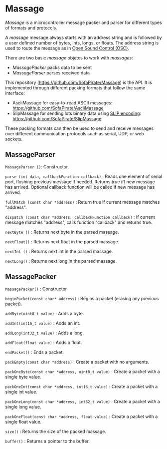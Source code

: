 Massage
=================

*Massage* is a microcontroller message packer and parser for different types of formats and protocols.

A *massage* message always starts with an address string and is followed by a user defined number of bytes, ints, longs, or floats.  The address string is used to route the message as in [Open Sound Control (OSC)](http://opensoundcontrol.org/introduction-osc).

There are two basic *massage* objetcs to work with *massages*:
* *MassagePacker* packs data to be sent
* *MassageParser* parses received data

This repository (https://github.com/SofaPirate/Massage) is the API. It is implemented through different packing formats that follow the same interface:
* AsciiMassage for easy-to-read ASCII messages: https://github.com/SofaPirate/AsciiMassage
* SlipMassage for sending lots binary data using [SLIP encoding](https://en.wikipedia.org/wiki/Serial_Line_Internet_Protocol): https://github.com/SofaPirate/SlipMassage

These packing formats can then be used to send and receive messages over different communication protocols such as serial, UDP, or web sockets.

MassageParser
-------------

`MassageParser ()`: Constructor.
 
`parse (int data, callbackFunction callback)` : Reads one element of serial port, flushing previous message if needed. Returns true iff new message has arrived. Optional callback function will be called if new message has arrived. 
 
`fullMatch (const char *address)` : Return true if current message matches "address".
 
`dispatch (const char *address, callbackFunction callback)` : If current message matches "address", calls function "callback" and returns true.
 
`nextByte ()` : Returns next byte in the parsed massage.

`nextFloat()` : Returns next float in the parsed massage.

`nextInt ()` : Returns next int in the parsed massage.

`nextLong()` : Returns next long in the parsed massage.
 
MassagePacker
-------------

`MassagePacker()` : Constructor

`beginPacket(const char* address)` : Begins a packet (erasing any previous packet).

`addByte(uint8_t value)` : Adds a byte.

`addInt(int16_t value)` : Adds an int.

`addLong(int32_t value)` : Adds a long.

`addFloat(float value)` : Adds a float.

`endPacket()` : Ends a packet.

`packEmpty(const char *address)` : Create a packet with no arguments.
  
`packOneByte(const char *address, uint8_t value)` : Create a packet with a single byte value.

`packOneInt(const char *address, int16_t value)` : Create a packet with a single int value.

`packOneLong(const char *address, int32_t value)` :   Create a packet with a single long value.

`packOneFloat(const char *address, float value)` : Create a packet with a single float value.

`size()` : Returns the size of the packed massage.

`buffer()` : Returns a pointer to the buffer.



